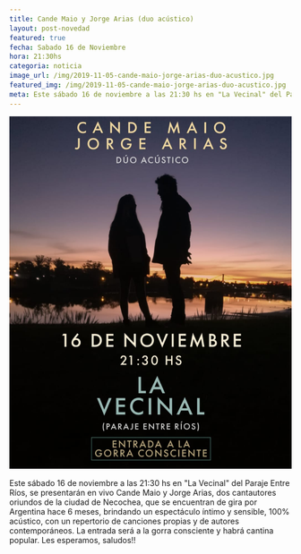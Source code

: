 ```yaml
---
title: Cande Maio y Jorge Arias (duo acústico)
layout: post-novedad
featured: true
fecha: Sabado 16 de Noviembre
hora: 21:30hs
categoria: noticia
image_url: /img/2019-11-05-cande-maio-jorge-arias-duo-acustico.jpg
featured_img: /img/2019-11-05-cande-maio-jorge-arias-duo-acustico.jpg
meta: Este sábado 16 de noviembre a las 21:30 hs en "La Vecinal" del Paraje Entre Ríos
---
```


<div style="position: relative;">
    <div class="gallery col-3">
        <a style="width: 100%;" href="/img/2019-11-05-cande-maio-jorge-arias-duo-acustico.jpg" data-fancybox="images" data-srcset="/img/2019-11-05-cande-maio-jorge-arias-duo-acustico.jpg" class="item-gallery">
        <img src="/img/2019-11-05-cande-maio-jorge-arias-duo-acustico.jpg" />
        </a>
    </div>
</div>

Este sábado 16 de noviembre a las 21:30 hs en "La Vecinal" del Paraje Entre Ríos, se presentarán en vivo Cande Maio y Jorge Arias, dos cantautores oriundos de la ciudad de Necochea, que se encuentran de gira por Argentina hace 6 meses, brindando un espectáculo íntimo y sensible, 100% acústico, con un repertorio de canciones propias y de autores contemporáneos. La entrada será a la gorra consciente y habrá cantina popular. Les esperamos, saludos!!



